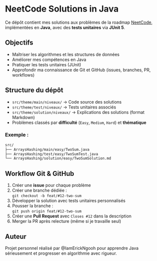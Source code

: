 # NeetCode Solutions in Java

Ce dépôt contient mes solutions aux problèmes de la roadmap [NeetCode](https://neetcode.io/roadmap), implémentées en **Java**, avec des **tests unitaires** via **JUnit 5**.

## Objectifs

- Maîtriser les algorithmes et les structures de données
- Améliorer mes compétences en Java
- Pratiquer les tests unitaires (JUnit)
- Approfondir ma connaissance de Git et GitHub (issues, branches, PR, workflows)


## Structure du dépôt

- `src/theme/main/niveaux/` → Code source des solutions
- `src/theme/test/niveaux/` → Tests unitaires associés
- `src/theme/solution/niveaux/` → Explications des solutions (format Markdown)
- Problèmes classés par **difficulté** (`Easy`, `Medium`, `Hard`) et **thématique**

### Exemple :
```bash
src/
├── ArraysHashing/main/easy/TwoSum.java
├── ArraysHashing/test/easy/TwoSumTest.java
└── ArraysHashing/solution/easy/TwoSumSolution.md
```

## Workflow Git & GitHub

1. Créer une **issue** pour chaque problème
2. Créer une branche dédiée :  
   `git checkout -b feat/#12-two-sum`
3. Développer la solution avec tests unitaires personnalisés
4. Pousser la branche :  
   `git push origin feat/#12-two-sum`
5. Créer une **Pull Request** avec `Closes #12` dans la description
6. Merger la PR après relecture (même si je travaille seul)


## Auteur

Projet personnel réalisé par @IamErickNgooh pour apprendre Java sérieusement et progresser en algorithmie avec rigueur.
